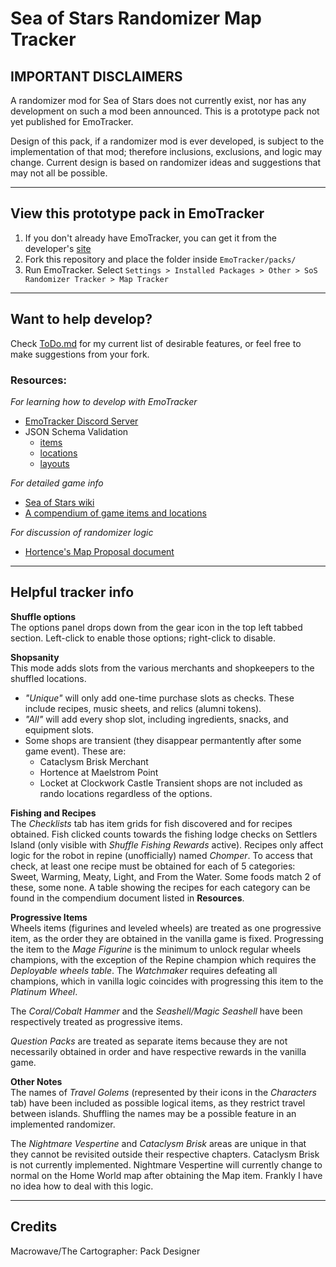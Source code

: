 # Sea of Stars Randomizer Map Tracker

## IMPORTANT DISCLAIMERS

A randomizer mod for Sea of Stars does not currently exist, nor has any development on such a mod been announced. This is a prototype pack not yet published for EmoTracker.

Design of this pack, if a randomizer mod is ever developed, is subject to the implementation of that mod; therefore inclusions, exclusions, and logic may change. Current design is based on randomizer ideas and suggestions that may not all be possible.

***

## View this prototype pack in EmoTracker

1. If you don't already have EmoTracker, you can get it from the developer's [site](https://emotracker.net/)
2. Fork this repository and place the folder inside `EmoTracker/packs/`
3. Run EmoTracker. Select `Settings > Installed Packages > Other > SoS Randomizer Tracker > Map Tracker`

***

## Want to help develop?

Check [ToDo.md](ToDo.md) for my current list of desirable features, or feel free to make suggestions from your fork.

### Resources:

*For learning how to develop with EmoTracker*
- [EmoTracker Discord Server](https://discord.gg/J4aQUw8T)
- JSON Schema Validation
    - [items](https://emotracker.net/developers/schemas/items.json)
    - [locations](https://emotracker.net/developers/schemas/locations.json)
    - [layouts](https://emotracker.net/developers/schemas/layouts.json)

*For detailed game info*
- [Sea of Stars wiki](https://seaofstars.fandom.com/wiki/Sea_of_Stars_Wiki)
- [A compendium of game items and locations](https://docs.google.com/spreadsheets/d/1pMN6Ia4cQehQ_SDULeH43F3FtbKHTe2eAo8T-NpG1K8/edit#gid=0)

*For discussion of randomizer logic*
- [Hortence's Map Proposal document](https://docs.google.com/document/d/1eDbHA0zWLB7t9fOg8bG-UCCM7DUDjTEQvR3vE5-dGeg/edit?tab=t.0#heading=h.68oe92wtz2iq)

***

## Helpful tracker info

**Shuffle options**\
The options panel drops down from the gear icon in the top left tabbed section. Left-click to enable those options; right-click to disable.

**Shopsanity**\
This mode adds slots from the various merchants and shopkeepers to the shuffled locations.
- *"Unique"* will only add one-time purchase slots as checks. These include recipes, music sheets, and relics (alumni tokens).
- *"All"* will add every shop slot, including ingredients, snacks, and equipment slots.
- Some shops are transient (they disappear permantently after some game event). These are:
    - Cataclysm Brisk Merchant
    - Hortence at Maelstrom Point
    - Locket at Clockwork Castle
  Transient shops are not included as rando locations regardless of the options.

**Fishing and Recipes**\
The *Checklists* tab has item grids for fish discovered and for recipes obtained.
Fish clicked counts towards the fishing lodge checks on Settlers Island (only visible with *Shuffle Fishing Rewards* active).
Recipes only affect logic for the robot in repine (unofficially) named *Chomper*. To access that check, at least one recipe must be obtained for each of 5 categories: Sweet, Warming, Meaty, Light, and From the Water. Some foods match 2 of these, some none. A table showing the recipes for each category can be found in the compendium document listed in **Resources**.

**Progressive Items**\
Wheels items (figurines and leveled wheels) are treated as one progressive item, as the order they are obtained in the vanilla game is fixed. Progressing the item to the *Mage Figurine* is the minimum to unlock regular wheels champions, with the exception of the Repine champion which requires the *Deployable wheels table*. The *Watchmaker* requires defeating all champions, which in vanilla logic coincides with progressing this item to the *Platinum Wheel*.

The *Coral/Cobalt Hammer* and the *Seashell/Magic Seashell* have been respectively treated as progressive items.

*Question Packs* are treated as separate items because they are not necessarily obtained in order and have respective rewards in the vanilla game.

**Other Notes**\
The names of *Travel Golems* (represented by their icons in the *Characters* tab) have been included as possible logical items, as they restrict travel between islands. Shuffling the names may be a possible feature in an implemented randomizer.

The *Nightmare Vespertine* and *Cataclysm Brisk* areas are unique in that they cannot be revisited outside their respective chapters. Cataclysm Brisk is not currently implemented. Nightmare Vespertine will currently change to normal on the Home World map after obtaining the Map item. Frankly I have no idea how to deal with this logic.

***

## Credits
Macrowave/The Cartographer: Pack Designer